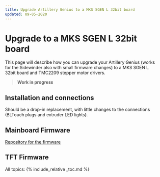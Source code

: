 ```yaml
---
title: Upgrade Artillery Genius to a MKS SGEN L 32bit board
updated: 09-05-2020
---
```

# Upgrade to a MKS SGEN L 32bit board

This page will describe how you can upgrade your Artillery Genius (works for the Sidewinder also with small firmware changes) to a MKS SGEN L 32bit board and TMC2209 stepper motor drivers.

> **Work in progress**

## Installation and connections

Should be a drop-in replacement, with little changes to the connections (BLTouch plugs and extruder LED lights).

## Mainboard Firmware

[Repository for the firmware](https://github.com/kind3r/genius-firmware-mks-sgen-l)

## TFT Firmware


All topics:
{% include_relative _toc.md %}